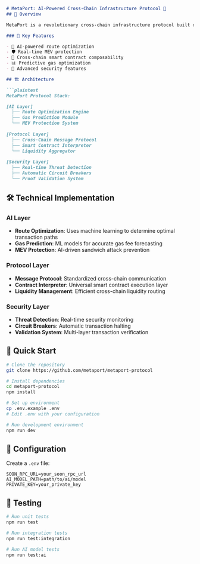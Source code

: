 

```markdown
# MetaPort: AI-Powered Cross-Chain Infrastructure Protocol 🌉
## 🚀 Overview

MetaPort is a revolutionary cross-chain infrastructure protocol built on SOON's Decoupled SVM framework. It leverages artificial intelligence to optimize cross-chain transactions, provide MEV protection, and enable seamless smart contract interoperability across multiple blockchains.

### 🎯 Key Features

- 🤖 AI-powered route optimization
- 🛡️ Real-time MEV protection
- 🔄 Cross-chain smart contract composability
- 📊 Predictive gas optimization
- 🔐 Advanced security features

## 🏗️ Architecture

```plaintext
MetaPort Protocol Stack:

[AI Layer]
  ├── Route Optimization Engine
  ├── Gas Prediction Module
  └── MEV Protection System
  
[Protocol Layer]
  ├── Cross-Chain Message Protocol
  ├── Smart Contract Interpreter
  └── Liquidity Aggregator
  
[Security Layer]
  ├── Real-time Threat Detection
  ├── Automatic Circuit Breakers
  └── Proof Validation System
```

## 🛠️ Technical Implementation

### AI Layer
- **Route Optimization**: Uses machine learning to determine optimal transaction paths
- **Gas Prediction**: ML models for accurate gas fee forecasting
- **MEV Protection**: AI-driven sandwich attack prevention

### Protocol Layer
- **Message Protocol**: Standardized cross-chain communication
- **Contract Interpreter**: Universal smart contract execution layer
- **Liquidity Management**: Efficient cross-chain liquidity routing

### Security Layer
- **Threat Detection**: Real-time security monitoring
- **Circuit Breakers**: Automatic transaction halting
- **Validation System**: Multi-layer transaction verification

## 🚀 Quick Start

```bash
# Clone the repository
git clone https://github.com/metaport/metaport-protocol

# Install dependencies
cd metaport-protocol
npm install

# Set up environment
cp .env.example .env
# Edit .env with your configuration

# Run development environment
npm run dev
```

## 🔧 Configuration

Create a `.env` file:

```env
SOON_RPC_URL=your_soon_rpc_url
AI_MODEL_PATH=path/to/ai/model
PRIVATE_KEY=your_private_key
```


## 🧪 Testing

```bash
# Run unit tests
npm run test

# Run integration tests
npm run test:integration

# Run AI model tests
npm run test:ai
```

